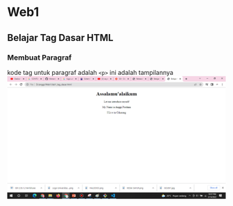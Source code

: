 # Web1
## Belajar Tag Dasar HTML

### Membuat Paragraf
kode tag untuk paragraf adalah `<p>`
ini adalah tampilannya
![Gambar 1](screenshot/ss1.png)